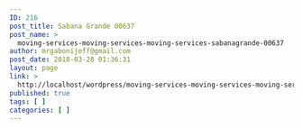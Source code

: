 ```yaml
---
ID: 216
post_title: Sabana Grande 00637
post_name: >
  moving-services-moving-services-moving-services-sabanagrande-00637
author: mrgabonijeff@gmail.com
post_date: 2018-03-28 01:36:31
layout: page
link: >
  http://localhost/wordpress/moving-services-moving-services-moving-services-sabanagrande-00637/
published: true
tags: [ ]
categories: [ ]
---
```

